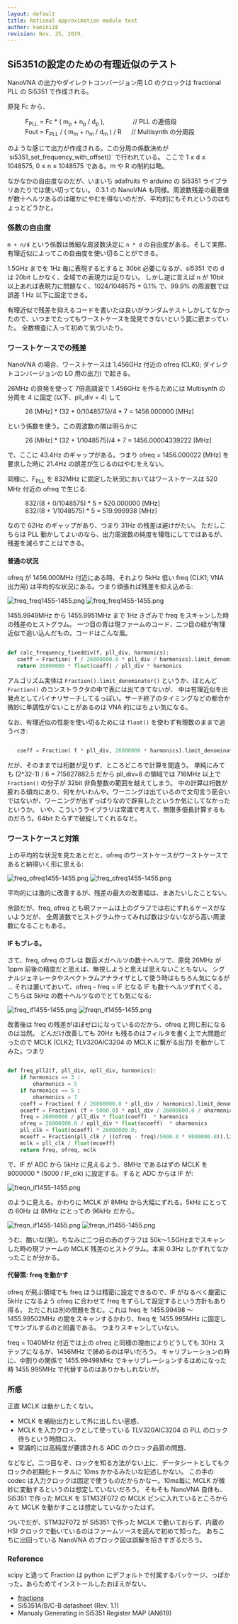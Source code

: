 ```yaml
---
layout: default
title: Rational approximation module test
auther: kamiki18
revision: Nov. 25, 2019.
---
```


## Si5351の設定のための有理近似のテスト

NanoVNA の出力やダイレクトコンバージョン用 LO のクロックは fractional PLL の Si5351 で作成される。

原発 Fc から、
<dl>
  <dd> F<sub>PLL</sub> = Fc * ( m<sub>p</sub> + n<sub>p</sub> / d<sub>p</sub> ),      &emsp;&emsp;&emsp;&emsp; // PLL の逓倍段 </dd>
  <dd> Fout = F<sub>PLL</sub> / ( m<sub>m</sub> + n<sub>m</sub> / d<sub>m</sub> ) / R    &emsp; // Multisynth の分周段 </dd>
</dl>
のような感じで出力が作成される。この分周の係数決めが `si5351_set_frequency_with_offset()` で行われている。
ここで 1 &le; d &le; 1048575, 0 &le; n &le; 1048575 である。m や R の制約は略。

なかなかの自由度なのだが、いまいち adafruits や arduino の Si5351 ライブラリあたりでは使い切ってない。
0.3.1 の NanoVNA も同様。周波数残差の最悪値が数十ヘルツあるのは確かにやむを得ないのだが、平均的にもそれというのはちょっとどうかと。

### 係数の自由度

`m + n/d` という係数は微細な周波数決定に `n * d` の自由度がある。そして実際、有理近似によってこの自由度を使い切ることができる。

1.5GHz までを 1Hz 毎に表現するとすると 30bit 必要になるが、si5351 での d は 20bit しかなく、全域での表現力は足りない。
しかし逆に言えば  n が 10bit 以上あれば表現力に問題なく、1024/1048575 = 0.1% で、99.9% の周波数では誤差 1 Hz 以下に設定できる。

有理近似で残差を抑えるコードを書いたは良いがランダムテストしかしてなかったので、いつまでたってもワーストケースを発見できないという罠に嵌まっていた。
全数検査に入って初めて気づいたり。


### ワーストケースでの残差

NanoVNA の場合、ワーストケースは 1.456GHz 付近の ofreq (CLK0; ダイレクトコンバージョンの LO 用の出力) で起きる。

26MHz の原発を使って 7倍高調波で 1.456GHz を作るためには Multisynth の分周を 4 に固定 (以下、pll_div = 4) して
<dl>
  <dd> 26 [MHz] * (32 + 0/1048575)/4 * 7       =  1456.000000 [MHz] </dd>
</dl>
という係数を使う。この周波数の隣は明らかに
<dl>
  <dd> 26 [MHz] * (32 + 1/1048575)/4 * 7       =  1456.00004339222 [MHz] </dd>
</dl>
で、ここに 43.4Hz のギャップがある。つまり ofreq = 1456.000022 [MHz] を要求した時に 21.4Hz の誤差が生じるのはやむをえない。

同様に、F<sub>PLL</sub> を 832MHz に固定した状況においてはワーストケースは 520 MHz 付近の ofreq で生じる:
<dl>
   <dd> 832/(8 + 0/1048575) * 5 = 520.000000 [MHz] </dd>
   <dd> 832/(8 + 1/1048575) * 5 = 519.999938 [MHz] </dd>
</dl>
なので 62Hz のギャップがあり、つまり 31Hz の残差は避けがたい。
ただしこちらは PLL 動かしてよいのなら、出力周波数の純度を犠牲にしてではあるが、残差を減らすことはできる。

#### 普通の状況

ofreq が 1456.000MHz 付近にある時、それより 5kHz 低い freq (CLK1; VNA 出力用) は平均的な状況にある。つまり頑張れば残差を抑え込める:

![freq_freq1455-1455.png](/nanovna/images/freq_freq1455-1455.png)
![freq_freq1455-1455.png](/nanovna/images/freqn_freq1455-1455.png)

1455.9949MHz から 1455.9951MHz まで 1Hz きざみで freq をスキャンした時の残差のヒストグラム。
一つ目の青は現ファームのコード、二つ目の緑が有理近似で追い込んだもの。コードはこんな風。

~~~ python

def calc_frequency_fixeddiv(f, pll_div, harmonics):
   coeff = Fraction( f / 26000000.0 * pll_div / harmonics).limit_denominator(1048575)
   return 26000000 * float(coeff) / pll_div * harmonics

~~~

アルゴリズム実体は `Fraction().limit_denominator()` というか、ほとんど `Fraction()` のコンストラクタの中で表には出てきてないが、
中は有理近似を出発点としてバイナリサーチしてるっぽい。サーチ終了のタイミングなどの都合か微妙に単調性がないことがあるのは VNA 的にはちょい気になる。

なお、有理近似の性能を使い切るためには `float()` を使わず有理数のままで追うべき:

~~~ python

   coeff = Fraction( f * pll_div, 26000000 * harmonics).limit_denominator(1048575)

~~~

だが、そのままでは桁数が足りず、ところどころで計算を間違う。
単純にみても (2^32-1) / 6 = 715827882.5 だから pll_div=6 の領域では 716MHz 以上で `Fraction()` の分子が 32bit 非負整数の範囲を越えてしまう。
中の計算は桁数が膨れる傾向にあり、何をかいわんや。ワーニングは出ているので文句言う筋合いではないが、ワーニングが出ずっぱりなので辟易したというか気にしてなかったというか。
いや、こういうライブラリは常識で考えて、無限多倍長計算するものだろう。64bit たらずで破綻してくれるなと。

### ワーストケースと対策

上の平均的な状況を見たあとだと、ofreq のワーストケースがワーストケースであると納得いく形に思える:

![freq_ofreq1455-1455.png](/nanovna/images/freq_ofreq1455-1455.png)
![freq_ofreq1455-1455.png](/nanovna/images/freqn_ofreq1455-1455.png)

平均的には激的に改善するが、残差の最大の改善幅は、まあたいしたことない。

余談だが、freq, ofreq とも現ファームは上のグラフでは右にずれるケースがないようだが、
全周波数でヒストグラム作ってみれば数は少ないながら高い周波数になることもある。

#### IF もブレる。

さて、freq, ofreq のブレは 数百メガヘルツの数十ヘルツで、原発 26MHz が 1ppm 前後の精度だと思えば、無視しようと思えば思えないこともない。
シグナルジェネレータやスペクトラムアナライザとして使う時はもちろん気になるが ... それは置いておいて、ofreq - freq = IF となる IF も数十ヘルツずれてくる。
こちらは 5kHz の数十ヘルツなのでとても気になる:

![freq_if1455-1455.png](/nanovna/images/freq_if1455-1455.png)
![freqn_if1455-1455.png](/nanovna/images/freqn_if1455-1455.png)

改善後は freq の残差がほぼゼロになっているのだから、ofreq と同じ形になるのは当然。
どんだけ改善しても 20Hz も残るのはフィルタを書く上で大問題だったので MCLK (CLK2; TLV320AIC3204 の MCLK に繋がる出力)  を動かしてみた。つまり

~~~ python

def freq_pll2(f, pll_div, opll_div, harmonics):
    if harmonics == 3 :
        oharmonics = 5
    if harmonics == 5 :
        oharmonics = 7
    coeff = Fraction( f / 26000000.0 * pll_div / harmonics).limit_denominator(1048575)
    ocoeff = Fraction( (f + 5000.0) * opll_div / 26000000.0 / oharmonics).limit_denominator(1048575)
    freq = 26000000 / pll_div * float(coeff)  * harmonics
    ofreq = 26000000.0 / opll_div * float(ocoeff)  * oharmonics
    pll_clk = float(ocoeff) * 26000000.0;
    mcoeff = Fraction(pll_clk / ((ofreq - freq)/5000.0 * 8000000.0)).limit_denominator(1048575)
    mclk = pll_clk / float(mcoeff)
    return freq, ofreq, mclk

~~~

で、IF が ADC から 5kHz に見えるよう、8MHz であるはずの MCLK を  8000000 * (5000 / IF_clk) に設定する。すると ADC からは IF が:

![freqn_if1455-1455.png](/nanovna/images/freqn3_if1455-1455.png)

のように見える。かわりに MCLK が 8MHz から大幅にずれる。5kHz にとっての 60Hz は 8MHz にとっての 96kHz だから。

![freqn_if1455-1455.png](/nanovna/images/freqn3_mclk1455-1455.png)
![freqn_if1455-1455.png](/nanovna/images/freqdev_mclk.png)

うむ、酷いな(笑)。ちなみに二つ目の赤のグラフは 50k〜1.5GHzまでスキャンした時の現ファームの MCLK 残差のヒストグラム。本来 0.3Hz しかずれてなかったことが分かる。

#### 代替策: freq を動かす

ofreq が飛ぶ領域でも freq ほうは精密に設定できるので、IF がなるべく厳密に 5kHz になるよう ofreq に合わせて freq をずらして設定するという方針もあり得る。
ただこれは別の問題を含む。これは freq を 1455.99498 〜 1455.99502MHz の間をスキャンするかわり、freq を 1455.995MHz に固定してサンプルするのと同義である。
つまりスキャンしていない。

freq = 1040MHz 付近では上の ofreq と同様の理由によりどうしても 30Hz ステップになるが、1456MHz で諦めるのは早いだろう。
キャリブレーションの時に、中割りの関係で 1455.99498MHz でキャリブレーションするはめになった時 1455.995MHz で代替するのはありかもしれないが。


### 所感

正直 MCLK は動かしたくない。

 - MCLK を補助出力として外に出したい思惑、
 - MCLK を入力クロックとして使っている TLV320AIC3204 の PLL のロック待ちという時間ロス、
 - 常識的には高純度が要請される ADC のクロック品質の問題、

などなど。二つ目なぞ、ロックを知る方法がない上に、データシートとしてもクロックの初期化トータルに 10ms かかるみたいな記述しかない。
この手の codec は入力クロックは固定で使うものだからかなー。10ms毎に MCLK が微妙に変動するというのは想定していないだろう。
そもそも NanoVNA 自体も、Si5351 で作った MCLK を STM32F072 の MCLK ピンに入れているところからみて MCLK を動かすことは想定していなかったはず。

ついでだが、STM32F072 が Si5351 で作った MCLK で動いておらず、内蔵の HSI クロックで動いているのはファームソースを読んで初めて知った。
あちこちに出回っている NanoVNA のブロック図は誤解を招きすぎるだろう。


### Reference

scipy と違って Fraction は python にデフォルトで付属するパッケージ、っぽかった。あらためてインストールしたおぼえがない。

* [fractions](https://docs.python.org/ja/3.7/library/fractions.html)
* Si5351A/B/C-B datasheet (Rev. 1.1)
* Manualy Generating in Si5351 Register MAP (AN619)











